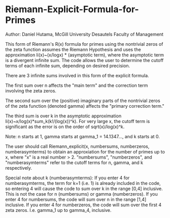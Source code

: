 # Riemann-Explicit-Formula-for-Primes

Author: Daniel Hutama, McGill University Desautels Faculty of Management

This form of Riemann's R(x) formula for primes using the nontrivial zeros of the zeta function assumes the Riemann Hypothesis and uses the approximation li(x)~(x/logx) * (asymptotic term), where the asymptotic term is a divergent infinite sum. 
The code allows the user to determine the cutoff terms of each infinite sum, depending on desired precision.


There are 3 infinite sums involved in this form of the explicit formula.

The first sum over n affects the "main term" and the correction term involving the zeta zeros.

The second sum over the (positive) imaginary parts of the nontrivial zeros of the zeta function (denoted gamma) affects the "primary correction term."

The third sum is over k in the asymptotic approximation li(x)~x/log(x)\*sum_k(k!/(log(x))^k). For very large x, the cutoff term is significant as the error is on the order of sqrt(x)/log(x)^k.

Note: n starts at 1, gamma starts at gamma_1 = 14.1347..., and k starts at 0.

The user should call Riemann_explicit(x, numbersums, numberzeros, numberasymterms) to obtain an approxiation for the number of primes up to x, 
where "x" is a real number > 2. "numbersums", "numberzeros", and "numberasymterms" refer to the cutoff terms for n, gamma, and k respectively.

Special note about k (numberasymterms): If you enter 4 for numberasymterms, the term for k=1 (i.e. 1) is already included in the code, so entering 4 will cause the code to sum over k in the range [0,4] inclusive.
This is not the case for n (numbersums) or gamma (numberzeros). If you enter 4 for numbersums, the code will sum over n in the range [1,4] inclusive.
If you enter 4 for numberzeros, the code will sum over the first 4 zeta zeros. I.e. gamma_1 up to gamma_4, inclusive.
